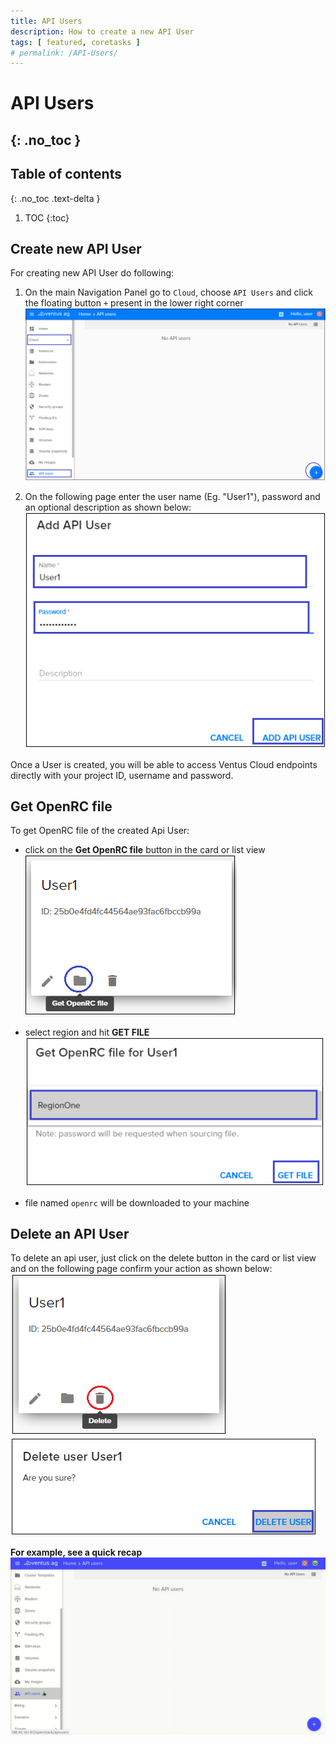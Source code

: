 ```yaml
---
title: API Users
description: How to create a new API User 
tags: [ featured, coretasks ]
# permalink: /API-Users/
---
```

# API Users
{: .no_toc }
---

## Table of contents
{: .no_toc .text-delta }

1. TOC
{:toc}

## Create new API User

For creating new API User do following:

1) On the main Navigation Panel go to  `Cloud`, choose `API Users` and click the floating button `+` present in the lower right corner   
![](../../assets/img/API-Users/API-Users1.png)  

2) On the following page enter the user name (Eg. "User1"), password and an optional description as shown below: 
![](../../assets/img/API-Users/API-Users2.png)  

Once a User is created, you will be able to access Ventus Cloud endpoints directly with your project ID, username and password.

## Get OpenRC file 

To get OpenRC file of the created Api User:

- click on the **Get OpenRC file** button in the card or list view   
![](../../assets/img/API-Users/API-Users5.png)

- select region and hit **GET FILE**  
![](../../assets/img/API-Users/API-Users6.png)

- file named `openrc` will be downloaded to your machine  

## Delete an API User

To delete an api user, just click on the delete button in the card or list view and on the following page confirm your action as shown below:  
![](../../assets/img/API-Users/API-Users3.png) 
![](../../assets/img/API-Users/API-Users4.png) 

**For example, see a quick recap**
![](../../assets/img/API-Users/API-user.gif)

